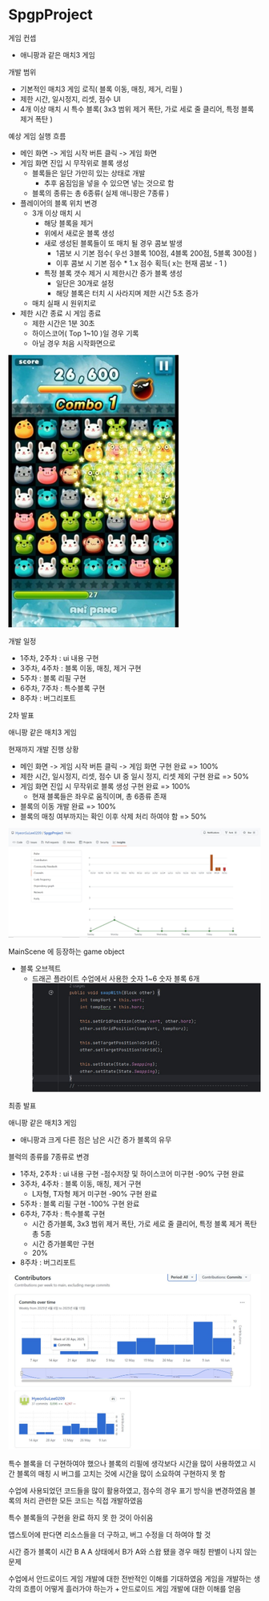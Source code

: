 # SpgpProject

게임 컨셉
- 애니팡과 같은 매치3 게임

개발 범위
- 기본적인 매치3 게임 로직( 블록 이동, 매칭, 제거, 리필 )
- 제한 시간, 일시정지, 리셋, 점수 UI
- 4개 이상 매치 시 특수 블록( 3x3 범위 제거 폭탄, 가로 세로 줄 클리어, 특정 블록 제거 폭탄 )

예상 게임 실행 흐름
- 메인 화면 -> 게임 시작 버튼 클릭 -> 게임 화면
- 게임 화면 진입 시 무작위로 블록 생성
	- 블록들은 일단 가만히 있는 상태로 개발
		- 추후 움짐임을 넣을 수 있으면 넣는 것으로 함
	- 블록의 종류는 총 6종류( 실제 애니팡은 7종류 )
- 플레이어의 블록 위치 변경
	- 3개 이상 매치 시
		- 해당 블록을 제거
		- 위에서 새로운 블록 생성
		- 새로 생성된 블록들이 또 매치 될 경우 콤보 발생
			- 1콤보 시 기본 점수( 우선 3블록 100점, 4블록 200점, 5블록 300점 )
			- 이후 콤보 시 기본 점수 * 1.x 점수 획득( x는 현재 콤보 - 1 )
		- 특정 블록 갯수 제거 시 제한시간 증가 블록 생성
			- 일단은 30개로 설정
			- 해당 블록은 터치 시 사라지며 제한 시간 5초 증가
	- 매치 실패 시 원위치로
- 제한 시간 종료 시 게임 종료
	- 제한 시간은 1분 30초
	- 하이스코어( Top 1~10 )일 경우 기록
	- 아닐 경우 처음 시작화면으로


![게임 스크린샷](./images/GamePlay.jpeg)

개발 일정
- 1주차, 2주차 : ui 내용 구현
- 3주차, 4주차 : 블록 이동, 매칭, 제거 구현
- 5주차 : 블록 리필 구현
- 6주차, 7주차 : 특수블록 구현
- 8주차 : 버그리포트

2차 발표

애니팡 같은 매치3 게임

현재까지 개발 진행 상황
- 메인 화면 -> 게임 시작 버튼 클릭 -> 게임 화면 구현 완료 => 100%
- 제한 시간, 일시정지, 리셋, 점수 UI 중 일시 정지, 리셋 제외 구현 완료 => 50%
- 게임 화면 진입 시 무작위로 블록 생성 구현 완료 => 100%
	- 현재 블록들은 좌우로 움직이며, 총 6종류 존재
- 블록의 이동 개발 완료 => 100%
- 블록의 매칭 여부까지는 확인 이후 삭제 처리 하여야 함 => 50%

![커밋통계](./images/2차발표_커밋통계.jpg)

MainScene 에 등장하는 game object
- 블록 오브젝트
	- 드래곤 플라이트 수업에서 사용한 숫자 1~6 숫자 블록 6개
![코드](./images/코드.jpeg)

최종 발표

애니팡 같은 매치3 게임
- 애니팡과 크게 다른 점은 남은 시간 증가 블록의 유무

블럭의 종류를 7종류로 변경

- 1주차, 2주차 : ui 내용 구현
	-점수저장 및 하이스코어 미구현
	-90% 구현 완료
- 3주차, 4주차 : 블록 이동, 매칭, 제거 구현
	- L자형, T자형 제거 미구현
	-90% 구현 완료
- 5주차 : 블록 리필 구현
	-100% 구현 완료
- 6주차, 7주차 : 특수블록 구현
	- 시간 증가블록, 3x3 범위 제거 폭탄, 가로 세로 줄 클리어, 특정 블록 제거 폭탄 총 5종
	- 시간 증가블록만 구현
	- 20%
- 8주차 : 버그리포트

![최종커밋통계](./images/최종발표_커밋통계.jpeg)

특수 블록을 더 구현하여야 했으나 블록의 리필에 생각보다 시간을 많이 사용하였고
시간 블록의 매칭 시 버그를 고치는 것에 시간을 많이 소요하여 구현하지 못 함

수업에 사용되었던 코드들을 많이 활용하였고, 점수의 경우 표기 방식을 변경하였음
블록의 처리 관련한 모든 코드는 직접 개발하였음

특수 블록들의 구현을 완료 하지 못 한 것이 아쉬움

앱스토어에 판다면 리소스들을 더 구하고, 버그 수정을 더 하여야 할 것

시간 증가 블록이 시간 B A A 상태에서 B가 A와 스왑 됐을 경우 매칭 판별이 나지 않는 문제

수업에서 안드로이드 게임 개발에 대한 전반적인 이해를 기대하였음
게임을 개발하는 생각의 흐름이 어떻게 흘러가야 하는가 +
안드로이드 게임 개발에 대한 이해를 얻음